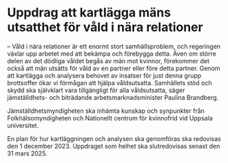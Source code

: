 # Uppdrag att kartlägga mäns utsatthet för våld i nära relationer

– Våld i nära relationer är ett enormt stort samhällsproblem, och regeringen växlar upp arbetet med att bekämpa och förebygga detta. Även om större delen av det dödliga våldet begås av män mot kvinnor, förekommer det också att män utsätts för våld av en partner eller före detta partner. Genom att kartlägga och analysera behovet av insatser för just denna grupp brottsoffer ökar vi förmågan att hjälpa våldsutsatta. Samhällets stöd och skydd ska självklart vara tillgängligt för alla våldsutsatta, säger jämställdhets- och biträdande arbetsmarknadsminister Paulina Brandberg.

Jämställdhetsmyndigheten ska inhämta kunskap och synpunkter från Folkhälsomyndigheten och Nationellt centrum för kvinnofrid vid Uppsala universitet.

En plan för hur kartläggningen och analysen ska genomföras ska redovisas den 1 december 2023. Uppdraget som helhet ska slutredovisas senast den 31 mars 2025.
